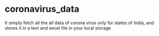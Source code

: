 # coronavirus_data
It simply fetch all the all data of corona virus only for states of India, and stores it in a text and excel file in your local storage 
